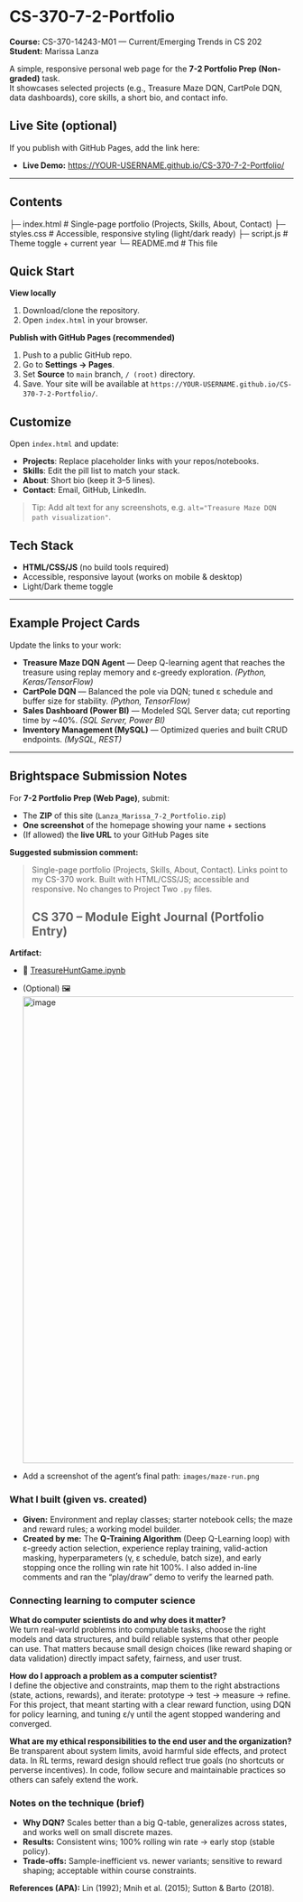 # CS-370-7-2-Portfolio
**Course:** CS-370-14243-M01 — Current/Emerging Trends in CS 202  
**Student:** Marissa Lanza

A simple, responsive personal web page for the **7-2 Portfolio Prep (Non-graded)** task.  
It showcases selected projects (e.g., Treasure Maze DQN, CartPole DQN, data dashboards), core skills, a short bio, and contact info.

## Live Site (optional)
If you publish with GitHub Pages, add the link here:
- **Live Demo:** https://YOUR-USERNAME.github.io/CS-370-7-2-Portfolio/

---

## Contents
├─ index.html # Single-page portfolio (Projects, Skills, About, Contact)
├─ styles.css # Accessible, responsive styling (light/dark ready)
├─ script.js # Theme toggle + current year
└─ README.md # This file
## Quick Start
**View locally**
1. Download/clone the repository.
2. Open `index.html` in your browser.

**Publish with GitHub Pages (recommended)**
1. Push to a public GitHub repo.
2. Go to **Settings → Pages**.
3. Set **Source** to `main` branch, `/ (root)` directory.
4. Save. Your site will be available at `https://YOUR-USERNAME.github.io/CS-370-7-2-Portfolio/`.

## Customize
Open `index.html` and update:
- **Projects**: Replace placeholder links with your repos/notebooks.
- **Skills**: Edit the pill list to match your stack.
- **About**: Short bio (keep it 3–5 lines).
- **Contact**: Email, GitHub, LinkedIn.

> Tip: Add alt text for any screenshots, e.g. `alt="Treasure Maze DQN path visualization"`.

## Tech Stack
- **HTML/CSS/JS** (no build tools required)
- Accessible, responsive layout (works on mobile & desktop)
- Light/Dark theme toggle

---

## Example Project Cards
Update the links to your work:
- **Treasure Maze DQN Agent** — Deep Q-learning agent that reaches the treasure using replay memory and ε-greedy exploration. *(Python, Keras/TensorFlow)*
- **CartPole DQN** — Balanced the pole via DQN; tuned ε schedule and buffer size for stability. *(Python, TensorFlow)*
- **Sales Dashboard (Power BI)** — Modeled SQL Server data; cut reporting time by ~40%. *(SQL Server, Power BI)*
- **Inventory Management (MySQL)** — Optimized queries and built CRUD endpoints. *(MySQL, REST)*

---

## Brightspace Submission Notes
For **7-2 Portfolio Prep (Web Page)**, submit:
- The **ZIP** of this site (`Lanza_Marissa_7-2_Portfolio.zip`)
- **One screenshot** of the homepage showing your name + sections
- (If allowed) the **live URL** to your GitHub Pages site

**Suggested submission comment:**  
> Single-page portfolio (Projects, Skills, About, Contact). Links point to my CS-370 work. Built with HTML/CSS/JS; accessible and responsive. No changes to Project Two `.py` files.
>
> ## CS 370 – Module Eight Journal (Portfolio Entry)

**Artifact:**  
- 📄 [TreasureHuntGame.ipynb](./TreasureHuntGame.ipynb)  <!-- TODO: update path if different -->
- (Optional) 🖼️<img width="1751" height="827" alt="image" src="https://github.com/user-attachments/assets/7788156d-d9c6-416b-927c-5923e9f2e2fd" />

- Add a screenshot of the agent’s final path: `images/maze-run.png`

### What I built (given vs. created)
- **Given:** Environment and replay classes; starter notebook cells; the maze and reward rules; a working model builder.
- **Created by me:** The **Q-Training Algorithm** (Deep Q-Learning loop) with ε-greedy action selection, experience replay training, valid-action masking, hyperparameters (γ, ε schedule, batch size), and early stopping once the rolling win rate hit 100%. I also added in-line comments and ran the “play/draw” demo to verify the learned path.

### Connecting learning to computer science
**What do computer scientists do and why does it matter?**  
We turn real-world problems into computable tasks, choose the right models and data structures, and build reliable systems that other people can use. That matters because small design choices (like reward shaping or data validation) directly impact safety, fairness, and user trust.

**How do I approach a problem as a computer scientist?**  
I define the objective and constraints, map them to the right abstractions (state, actions, rewards), and iterate: prototype → test → measure → refine. For this project, that meant starting with a clear reward function, using DQN for policy learning, and tuning ε/γ until the agent stopped wandering and converged.

**What are my ethical responsibilities to the end user and the organization?**  
Be transparent about system limits, avoid harmful side effects, and protect data. In RL terms, reward design should reflect true goals (no shortcuts or perverse incentives). In code, follow secure and maintainable practices so others can safely extend the work.

### Notes on the technique (brief)
- **Why DQN?** Scales better than a big Q-table, generalizes across states, and works well on small discrete mazes.  
- **Results:** Consistent wins; 100% rolling win rate → early stop (stable policy).  
- **Trade-offs:** Sample-inefficient vs. newer variants; sensitive to reward shaping; acceptable within course constraints.

**References (APA):** Lin (1992); Mnih et al. (2015); Sutton & Barto (2018).
